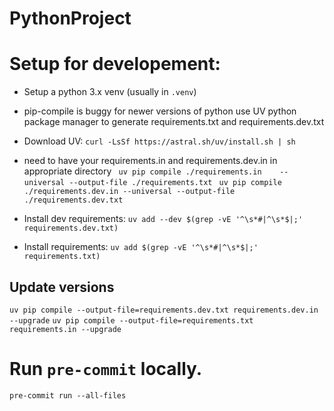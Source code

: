 # PythonProject

# Setup for developement:

- Setup a python 3.x venv (usually in `.venv`)
- pip-compile is buggy for newer versions of python use UV python package manager to generate requirements.txt and requirements.dev.txt
- Download UV: `curl -LsSf https://astral.sh/uv/install.sh | sh`
- need to have your requirements.in and requirements.dev.in in appropriate directory
` uv pip compile ./requirements.in    --universal --output-file ./requirements.txt`
` uv pip compile ./requirements.dev.in --universal --output-file ./requirements.dev.txt`

- Install dev requirements: 
` uv add --dev $(grep -vE '^\s*#|^\s*$|;' requirements.dev.txt) `

- Install requirements:
` uv add $(grep -vE '^\s*#|^\s*$|;' requirements.txt) `


## Update versions

`uv pip compile --output-file=requirements.dev.txt requirements.dev.in --upgrade`
`uv pip compile --output-file=requirements.txt requirements.in --upgrade`

# Run `pre-commit` locally.

`pre-commit run --all-files`
